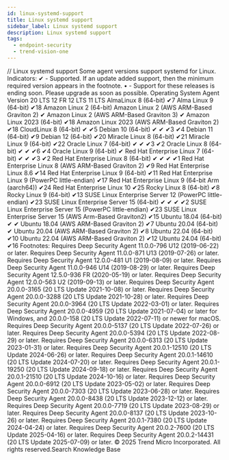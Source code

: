 ```yaml
---
id: linux-systemd-support
title: Linux systemd support
sidebar_label: Linux systemd support
description: Linux systemd support
tags:
  - endpoint-security
  - trend-vision-one
---
```


/*<![CDATA[*/ $('#title').html($('meta[name=map-description]').attr('content')); /*]]>*/ Linux systemd support Some agent versions support systemd for Linux. Indicators: ✔ - Supported. If an update added support, then the minimum required version appears in the footnote. • - Support for these releases is ending soon. Please upgrade as soon as possible. Operating System Agent Version 20 LTS 12 FR 12 LTS 11 LTS AlmaLinux 8 (64-bit) ✔7 Alma Linux 9 (64-bit) ✔18 Amazon Linux 2 (64-bit) Amazon Linux 2 (AWS ARM-Based Graviton 2) ✔ Amazon Linux 2 (AWS ARM-Based Graviton 3) ✔ Amazon Linux 2023 (64-bit) ✔18 Amazon Linux 2023 (AWS ARM-Based Graviton 2) ✔18 CloudLinux 8 (64-bit) ✔ ✔5 Debian 10 (64-bit) ✔ ✔ ✔3 ✔4 Debian 11 (64-bit) ✔9 Debian 12 (64-bit) ✔20 Miracle Linux 8 (64-bit) ✔21 Miracle Linux 9 (64-bit) ✔22 Oracle Linux 7 (64-bit) ✔ ✔ ✔3 ✔2 Oracle Linux 8 (64-bit) ✔ ✔ ✔6 ✔4 Oracle Linux 9 (64-bit) ✔ Red Hat Enterprise Linux 7 (64-bit) ✔ ✔ ✔3 ✔2 Red Hat Enterprise Linux 8 (64-bit) ✔ ✔ ✔ ✔1 Red Hat Enterprise Linux 8 (AWS ARM-Based Graviton 2) ✔9 Red Hat Enterprise Linux 8.6 ✔14 Red Hat Enterprise Linux 9 (64-bit) ✔11 Red Hat Enterprise Linux 9 (PowerPC little-endian) ✔17 Red Hat Enterprise Linux 9 (64-bit Arm (aarch64)) ✔24 Red Hat Enterprise Linux 10 ✔25 Rocky Linux 8 (64-bit) ✔8 Rocky Linux 9 (64-bit) ✔13 SUSE Linux Enterprise Server 12 (PowerPC little-endian) ✔23 SUSE Linux Enterprise Server 15 (64-bit) ✔ ✔ ✔ ✔2 SUSE Linux Enterprise Server 15 (PowerPC little-endian) ✔23 SUSE Linux Enterprise Server 15 (AWS Arm-Based Graviton2) ✔15 Ubuntu 18.04 (64-bit) ✔ ✔ Ubuntu 18.04 (AWS ARM-Based Graviton 2) ✔7 Ubuntu 20.04 (64-bit) ✔ Ubuntu 20.04 (AWS ARM-Based Graviton 2) ✔8 Ubuntu 22.04 (64-bit) ✔10 Ubuntu 22.04 (AWS ARM-Based Graviton 2) ✔12 Ubuntu 24.04 (64-bit) ✔16 Footnotes: Requires Deep Security Agent 11.0.0-796 U12 (2019-06-22) or later. Requires Deep Security Agent 11.0.0-871 U13 (2019-07-26) or later. Requires Deep Security Agent 12.0.0-481 U1 (2019-08-09) or later. Requires Deep Security Agent 11.0.0-946 U14 (2019-08-29) or later. Requires Deep Security Agent 12.5.0-936 FR (2020-05-19) or later. Requires Deep Security Agent 12.0.0-563 U2 (2019-09-13) or later. Requires Deep Security Agent 20.0.0-3165 (20 LTS Update 2021-10-08) or later. Requires Deep Security Agent 20.0.0-3288 (20 LTS Update 2021-10-28) or later. Requires Deep Security Agent 20.0.0-3964 (20 LTS Update 2022-03-01) or later. Requires Deep Security Agent 20.0.0-4959 (20 LTS Update 2021-07-04) or later for Windows, and 20.0.0-158 (20 LTS Update 2022-07-11) or newer for macOS. Requires Deep Security Agent 20.0.0-5137 (20 LTS Update 2022-07-26) or later. Requires Deep Security Agent 20.0.0-5394 (20 LTS Update 2022-08-29) or later. Requires Deep Security Agent 20.0.0-6313 (20 LTS Update 2023-01-31) or later. Requires Deep Security Agent 20.0.1-12510 (20 LTS Update 2024-06-26) or later. Requires Deep Security Agent 20.0.1-14610 (20 LTS Update 2024-07-20) or later. Requires Deep Security Agent 20.0.1-19250 (20 LTS Update 2024-09-18) or later. Requires Deep Security Agent 20.0.1-21510 (20 LTS Update 2024-10-16) or later. Requires Deep Security Agent 20.0.0-6912 (20 LTS Update 2023-05-02) or later. Requires Deep Security Agent 20.0.0-7303 (20 LTS Update 2023-06-28) or later. Requires Deep Security Agent 20.0.0-8438 (20 LTS Update 2023-12-12) or later. Requires Deep Security Agent 20.0.0-7719 (20 LTS Update 2023-08-29) or later. Requires Deep Security Agent 20.0.0-8137 (20 LTS Update 2023-10-26) or later. Requires Deep Security Agent 20.0.1-7380 (20 LTS Update 2024-04-24) or later. Requires Deep Security Agent 20.0.2-7600 (20 LTS Update 2025-04-16) or later. Requires Deep Security Agent 20.0.2-14431 (20 LTS Update 2025-07-09) or later. © 2025 Trend Micro Incorporated. All rights reserved.Search Knowledge Base